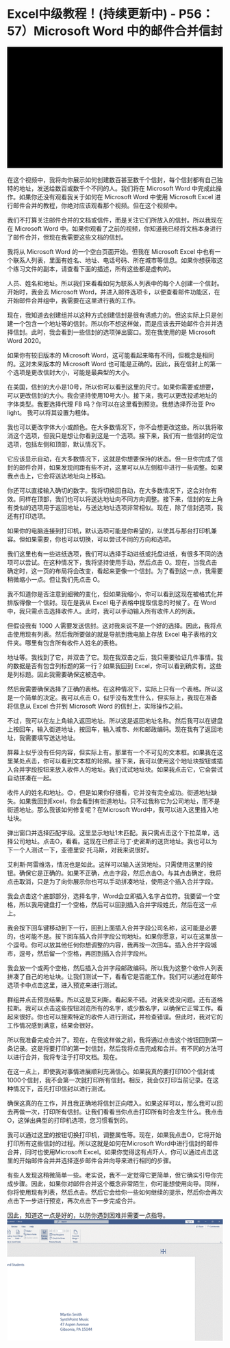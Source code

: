 # Excel中级教程！(持续更新中) - P56：57）Microsoft Word 中的邮件合并信封 

![](img/f5128f46ce3b560e53a2262f91f989ee_0.png)

在这个视频中，我将向你展示如何创建数百甚至数千个信封，每个信封都有自己独特的地址，发送给数百或数千个不同的人。我们将在 Microsoft Word 中完成此操作。如果你还没有观看我关于如何在 Microsoft Word 中使用 Microsoft Excel 进行邮件合并的教程，你绝对应该观看那个视频。但在这个视频中。

我们不打算关注邮件合并的文档或信件，而是关注它们所放入的信封。所以我现在在 Microsoft Word 中。如果你观看了之前的视频，你知道我已经将文档本身进行了邮件合并，但现在我需要这些文档的信封。

我将从 Microsoft Word 的一个空白页面开始。但我在 Microsoft Excel 中也有一个联系人列表，里面有姓名、地址、电话号码、所在城市等信息。如果你想获取这个练习文件的副本，请查看下面的描述，所有这些都是虚构的。

人员、姓名和地址。所以我们来看看如何为联系人列表中的每个人创建一个信封。开始时，我会去 Microsoft Word，并进入邮件选项卡，以便查看邮件功能区，在开始邮件合并组中，我需要在这里进行我的工作。

现在，我知道去创建组并以这种方式创建信封是很有诱惑力的。但这实际上只是创建一个包含一个地址等的信封。所以你不想这样做，而是应该去开始邮件合并并选择信封。此时，我会看到一些信封的选项弹出窗口。现在我使用的是 Microsoft Word 2020。

如果你有较旧版本的 Microsoft Word，这可能看起来略有不同，但概念是相同的。这对未来版本的 Microsoft Word 也可能是正确的。因此，我在信封上的第一个选项是更改信封大小，可能是最典型的大小。

在美国，信封的大小是10号，所以你可以看到这里的尺寸。如果你需要或想要，可以更改信封的大小。我会坚持使用10号大小。接下来，我可以更改投递地址的字体类型。我要选择代理 FB 吗？你可以在这里看到预览。我想选择乔治亚 Pro light。 我可以将其设置为粗体。

我也可以更改字体大小或颜色。在大多数情况下，你不会想更改这些。所以我将取消这个选项，但我只是想让你看到这是一个选项。接下来，我们有一些信封的定位选项，包括左侧和顶部，默认情况下。

它应该显示自动，在大多数情况下，这就是你想要保持的状态。但一旦你完成了信封的邮件合并，如果发现间距有些不对，这里可以从左侧框中进行一些调整。如果我点击上，它会将送达地址向上移动。

你还可以直接输入确切的数字。我将切换回自动，在大多数情况下，这会对你有效。同样在顶部，我们也可以将送达地址向不同方向调整。接下来，信封的左上角有类似的选项用于返回地址，与送达地址选项非常相似。现在，除了信封选项，我还有打印选项。

如果你的电脑连接到打印机，默认选项可能是你希望的，以使其与那台打印机兼容。但如果需要，你也可以切换，可以尝试不同的方向和选项。

我们这里也有一些进纸选项，我们可以选择手动进纸或托盘进纸，有很多不同的选项可以尝试。在这种情况下，我将坚持使用手动，然后点击 O。现在，当我点击确定时，这一页的布局将会改变，看起来更像一个信封。为了看到这一点，我需要稍微缩小一点。但让我们先点击 O。

我不知道你是否注意到细微的变化，但如果我缩小，你可以看到这现在被格式化并排版得像一个信封。现在是我从 Excel 电子表格中提取信息的时候了。在 Word 中，我只需点击选择收件人。此时，我可以手动输入所有收件人的列表。

但假设我有 1000 人需要发送信封。这对我来说不是一个好的选择。因此，我将点击使用现有列表。然后我所要做的就是导航到我电脑上存放 Excel 电子表格的文件夹。哪里有包含所有收件人姓名的表格。

地址等。我找到了它，并双击了它。现在我双击之后，我只需要验证几件事情。我的数据是否有包含列标题的第一行？如果我回到 Excel，你可以看到确实有。这些是列标题。因此我需要确保这被选中。

然后我需要确保选择了正确的表格。在这种情况下，实际上只有一个表格。所以这是一个简单的决定。我可以点击 O，似乎没有发生什么，但实际上，我现在准备将信息从 Excel 合并到 Microsoft Word 的信封上，实际操作之前。

不过，我可以在左上角输入返回地址。所以这是返回地址名称。然后我可以在键盘上按回车，输入街道地址，按回车，输入城市、州和邮政编码。现在我有了返回地址，我需要填写送达地址。

屏幕上似乎没有任何内容，但实际上有。那里有一个不可见的文本框。如果我在这里某处点击，你可以看到文本框的轮廓。接下来，我可以使用这个地址块按钮或插入合并字段按钮来放入收件人的地址。我们试试地址块。如果我点击它，它会尝试自动拼凑在一起。

收件人的姓名和地址。😊，但是如果你仔细看，它并没有完全成功。街道地址缺失。如果我回到Excel，你会看到有街道地址。只不过我称它为公司地址，而不是街道地址。那么我该如何修复呢？在Microsoft Word中，我可以进入这里插入地址块。

弹出窗口并选择匹配字段。这里显示地址1未匹配。我只需点击这个下拉菜单，选择公司地址。点击O，看看。这现在已修正马丁·史密斯的送货地址。我也可以为下一个人测试一下，亚德里安·托马斯，对我来说很好。

艾利斯·阿雷维洛，情况也是如此。这样可以输入送货地址。只需使用这里的按钮。确保它是正确的。如果不正确，点击字段，然后点击O。与其点击确定，我将点击取消，只是为了向你展示你也可以手动拼凑地址，使用这个插入合并字段。

我会点击这个底部部分，选择名字，Word会立即插入名字占位符。我要留一个空格，所以我用键盘打一个空格，然后可以回到插入合并字段姓氏，然后在这一点上。

我会按下回车键移动到下一行，回到上面插入合并字段公司名称，这可能是必要的，也可能不是。按下回车插入合并字段公司地址。如果你愿意，可以在这里放一个逗号。你可以放其他任何你想调整的内容，我再按一次回车。插入合并字段城市，逗号，然后留一个空格，再回到插入合并字段州。

我会放一个或两个空格，然后插入合并字段邮政编码。所以我为这整个收件人列表拼凑了自己的地址块。让我们测试一下，看看它是否能工作。我们可以通过在邮件选项卡中点击这里，进入预览来进行测试。

群组并点击预览结果。所以这是艾利斯。看起来不错。对我来说没问题。还有道格拉斯。我可以点击这些按钮浏览所有的名字，或少数名字，以确保它正常工作。看起来很好。你也可以搜索特定的收件人进行测试，并检查错误。但此时，我对它的工作情况感到满意，结果会很好。

所以我准备完成合并了。现在，在我这样做之前，我将通过点击这个按钮回到第一条记录。这是将要打印的第一封信封，然后我将点击完成和合并。有不同的方法可以进行合并，我将专注于打印文档。现在。

在这一点上，即使我对事情进展顺利充满信心。如果我真的要打印100个信封或1000个信封，我不会第一次就打印所有信封。相反，我会仅打印当前记录。在这种情况下，首先打印信封以进行测试。

确保这真的在工作，并且我正确地将信封正向喂入。如果这样可以，那么我可以回去再做一次，打印所有信封。让我们看看当你点击打印所有时会发生什么。我点击O，这弹出典型的打印机选项，您习惯看到的。

我可以通过这里的按钮切换打印机，调整属性等。现在，如果我点击O，它将开始打印所有这些信封的过程。所以这就是如何在Microsoft Word中进行信封的邮件合并，同时也使用Microsoft Excel。如果你觉得这有点吓人，你可以通过点击这里的开始邮件合并并选择逐步邮件合并向导来进行相同的步骤。

有些人发现这稍微简单一些。老实说，我不一定觉得它更简单，但它确实引导你完成步骤。因此，如果你对邮件合并这个概念非常陌生，你可能想使用向导。同样，你将使用现有列表，然后点击。然后它会给你一些如何继续的提示，然后你会再次点击下一步进行预览，再次点击下一步完成合并。

因此，知道这一点是好的，以防你遇到困难并需要一点指导。![](img/f5128f46ce3b560e53a2262f91f989ee_2.png)

